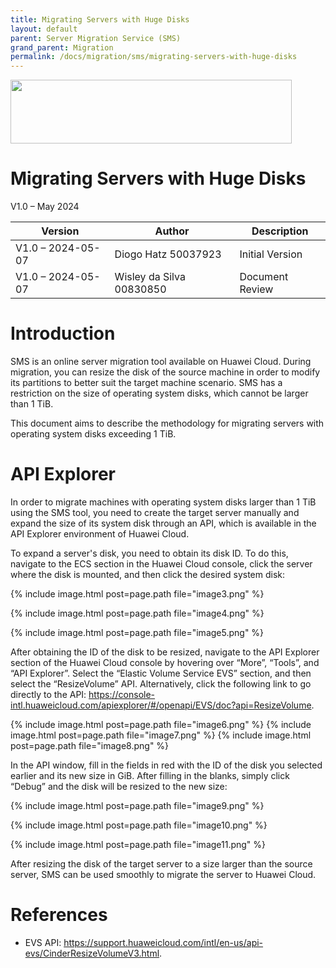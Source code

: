 ```yaml
---
title: Migrating Servers with Huge Disks
layout: default
parent: Server Migration Service (SMS)
grand_parent: Migration
permalink: /docs/migration/sms/migrating-servers-with-huge-disks
---
```

<img width="450px" height="102px" src="https://console-static.huaweicloud.com/static/authui/20210202115135/public/custom/images/logo-en.svg">

# Migrating Servers with Huge Disks

V1.0 – May 2024

| **Version**       | **Author**               | **Description**      |
| ----------------- | ------------------------ | -------------------- |
| V1.0 – 2024-05-07 | Diogo Hatz 50037923      | Initial Version      |
| V1.0 – 2024-05-07 | Wisley da Silva 00830850 | Document Review      |

# Introduction

SMS is an online server migration tool available on Huawei Cloud. During migration, you can resize the disk of the source machine in order to modify its partitions to better suit the target machine scenario. SMS has a restriction on the size of operating system disks, which cannot be larger than 1 TiB.

This document aims to describe the methodology for migrating servers with operating system disks exceeding 1 TiB.

# API Explorer

In order to migrate machines with operating system disks larger than 1 TiB using the SMS tool, you need to create the target server manually and expand the size of its system disk through an API, which is available in the API Explorer environment of Huawei Cloud.

To expand a server's disk, you need to obtain its disk ID. To do this, navigate to the ECS section in the Huawei Cloud console, click the server where the disk is mounted, and then click the desired system disk:

{% include image.html post=page.path file="image3.png" %}

{% include image.html post=page.path file="image4.png" %}

{% include image.html post=page.path file="image5.png" %}

After obtaining the ID of the disk to be resized, navigate to the API Explorer section of the Huawei Cloud console by hovering over “More”, “Tools”, and “API Explorer”. Select the “Elastic Volume Service EVS” section, and then select the “ResizeVolume” API. Alternatively, click the following link to go directly to the API: <https://console-intl.huaweicloud.com/apiexplorer/#/openapi/EVS/doc?api=ResizeVolume>. 

{% include image.html post=page.path file="image6.png" %} 
{% include image.html post=page.path file="image7.png" %} 
{% include image.html post=page.path file="image8.png" %} 

In the API window, fill in the fields in red with the ID of the disk you selected earlier and its new size in GiB. After filling in the blanks, simply click “Debug” and the disk will be resized to the new size:

{% include image.html post=page.path file="image9.png" %}

{% include image.html post=page.path file="image10.png" %}

{% include image.html post=page.path file="image11.png" %}

After resizing the disk of the target server to a size larger than the source server, SMS can be used smoothly to migrate the server to Huawei Cloud.

# References

- EVS API: <https://support.huaweicloud.com/intl/en-us/api-evs/CinderResizeVolumeV3.html>.